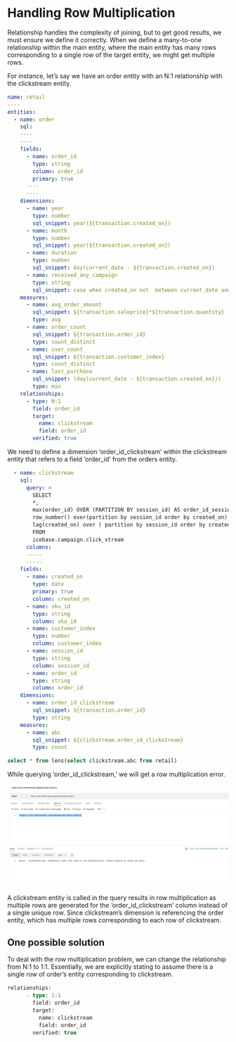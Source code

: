 # Handling Row Multiplication

Relationship handles the complexity of joining, but to get good results, we must ensure we define it correctly. When we define a many-to-one relationship within the main entity, where the main entity has many rows corresponding to a single row of the target entity, we might get multiple rows. 

For instance, let’s say we have an order entity with an N:1 relationship with the clickstream entity. 

```yaml
name: retail
----
entities:
  - name: order
    sql:
    ----
    ----
    fields:
      - name: order_id
        type: string
        column: order_id
        primary: true
      ----
      ----
    dimensions:
      - name: year
        type: number
        sql_snippet: year(${transaction.created_on})
      - name: month
        type: number
        sql_snippet: year(${transaction.created_on})
      - name: duration
        type: number
        sql_snippet: day(current_date - ${transaction.created_on})
      - name: received_any_campaign
        type: string
        sql_snippet: case when created_on not  between current_date and current_date + interval '-2' month and campaign_id is null then true else false end
    measures:
      - name: avg_order_amount
        sql_snippet: ${transaction.saleprice}*${transaction.quantity}
        type: avg
      - name: order_count
        sql_snippet: ${transaction.order_id}
        type: count_distinct
      - name: user_count
        sql_snippet: ${transaction.customer_index}
        type: count_distinct
      - name: last_purchase
        sql_snippet: (day(current_date - ${transaction.created_on}))
        type: min
    relationships:
      - type: N:1
        field: order_id
        target:
          name: clickstream
          field: order_id
        verified: true
```

We need to define a dimension ‘order_id_clickstream’ within the clickstream entity that refers to a field ‘order_id’ from the orders entity. 

```yaml
  - name: clickstream
    sql:
      query: >
        SELECT
        *,
        max(order_id) OVER (PARTITION BY session_id) AS order_id_session_wise,
        row_number() over(partition by session_id order by created_on) as row_num,
        lag(created_on) over ( partition by session_id order by created_on ) last_act_time
        FROM
        icebase.campaign.click_stream
      columns:
      -----
      -----
    fields:
      - name: created_on
        type: date
        primary: true
        column: created_on
      - name: sku_id
        type: string
        column: sku_id
      - name: customer_index
        type: number
        column: customer_index
      - name: session_id
        type: string
        column: session_id
      - name: order_id
        type: string
        column: order_id
    dimensions:
      - name: order_id_clickstream
        sql_snippet: ${transaction.order_id}
        type: string
    measures:
      - name: abc
        sql_snippet: ${clickstream.order_id_clickstream}
        type: count
```

```sql
select * from lens(select clickstream.abc from retail)
```

While querying ‘order_id_clickstream,’ we will get a row multiplication error.
 
<center>

![Picture](./Untitled.png)

</center>

A clickstream entity is called in the query results in row multiplication as multiple rows are generated for the ‘order_id_clickstream’ column instead of a single unique row. Since clickstream’s dimension is referencing the order entity, which has multiple rows corresponding to each row of clickstream.

## One possible solution

To deal with the row multiplication problem, we can change the relationship from N:1 to 1:1. Essentially, we are explicitly stating to assume there is a single row of order’s entity corresponding to clickstream.

```sql
relationships:
      - type: 1:1
        field: order_id
        target:
          name: clickstream
          field: order_id
        verified: true
```
